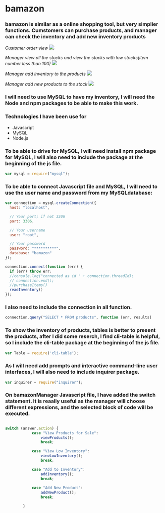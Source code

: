 # bamazon

### bamazon is similar as a online shopping tool, but very simplier functions. Cumstomers can purchase products, and manager can check the inventory and add new inventory products

*Customer order view*
![](1.gif)

*Manager view all the stocks and view the stocks with low stocks(item number less than 100)*
![](2.gif)

*Manager add inventory to the products*
![](3.gif)

*Manager add new products to the stock*
![](4.gif)

### I will need to use MySQL to have my inventory, I will need the Node and npm packages to be able to make this work.
### Technologies I have been use for
- Javascript
- MySQL
- Node.js

### To be able to drive for MySQL, I will need install npm package for MySQL, I will also need to include the package at the beginning of the js file.

``` javascript
var mysql = require("mysql");
```

### To be able to connect Javascript file and MySQL, I will need to use the user name and password from my MySQLdatabase:
``` javascript
var connection = mysql.createConnection({
  host: "localhost",

  // Your port; if not 3306
  port: 3306,

  // Your username
  user: "root",

  // Your password
  password: "**********",
  database: "bamazon"
});

connection.connect(function (err) {
  if (err) throw err;
  //console.log("connected as id " + connection.threadId);
  // connection.end();
  //purchaseItems()
  readInventory()
});

```
### I also need to include the connection in all function.
``` javascript
connection.query("SELECT * FROM products", function (err, results)
```

### To show the inventory of products, tables is better to present the products, after I did some reserch, I find cli-table is helpful, so I include the cli-table package at the beginning of the js file.

``` javascript
var Table = require('cli-table');
```
### As I will need add prompts and interactive command-line user interfaces, I will also need to include inquirer package.
```javascript 
var inquirer = require("inquirer");
```

### On bamazonManager Javascript file, I have added the switch statement. It is reaally useful as the manager will choose different expressions, and the selected block of code will be executed.

``` javascript

switch (answer.action) {
            case "View Products for Sale":
                viewProducts();
                break;

            case "View Low Inventory":
                viewLowInventory();
                break;

            case "Add to Inventory":
                addInventory();
                break;
            
            case "Add New Product":
                addNewProduct();
                break;

        }

```

